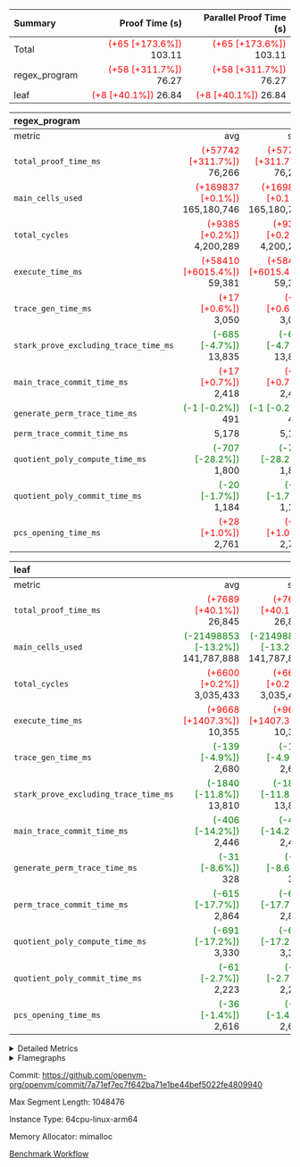 | Summary | Proof Time (s) | Parallel Proof Time (s) |
|:---|---:|---:|
| Total | <span style='color: red'>(+65 [+173.6%])</span> 103.11 | <span style='color: red'>(+65 [+173.6%])</span> 103.11 |
| regex_program | <span style='color: red'>(+58 [+311.7%])</span> 76.27 | <span style='color: red'>(+58 [+311.7%])</span> 76.27 |
| leaf | <span style='color: red'>(+8 [+40.1%])</span> 26.84 | <span style='color: red'>(+8 [+40.1%])</span> 26.84 |


| regex_program |||||
|:---|---:|---:|---:|---:|
|metric|avg|sum|max|min|
| `total_proof_time_ms ` | <span style='color: red'>(+57742 [+311.7%])</span> 76,266 | <span style='color: red'>(+57742 [+311.7%])</span> 76,266 | <span style='color: red'>(+57742 [+311.7%])</span> 76,266 | <span style='color: red'>(+57742 [+311.7%])</span> 76,266 |
| `main_cells_used     ` | <span style='color: red'>(+169837 [+0.1%])</span> 165,180,746 | <span style='color: red'>(+169837 [+0.1%])</span> 165,180,746 | <span style='color: red'>(+169837 [+0.1%])</span> 165,180,746 | <span style='color: red'>(+169837 [+0.1%])</span> 165,180,746 |
| `total_cycles        ` | <span style='color: red'>(+9385 [+0.2%])</span> 4,200,289 | <span style='color: red'>(+9385 [+0.2%])</span> 4,200,289 | <span style='color: red'>(+9385 [+0.2%])</span> 4,200,289 | <span style='color: red'>(+9385 [+0.2%])</span> 4,200,289 |
| `execute_time_ms     ` | <span style='color: red'>(+58410 [+6015.4%])</span> 59,381 | <span style='color: red'>(+58410 [+6015.4%])</span> 59,381 | <span style='color: red'>(+58410 [+6015.4%])</span> 59,381 | <span style='color: red'>(+58410 [+6015.4%])</span> 59,381 |
| `trace_gen_time_ms   ` | <span style='color: red'>(+17 [+0.6%])</span> 3,050 | <span style='color: red'>(+17 [+0.6%])</span> 3,050 | <span style='color: red'>(+17 [+0.6%])</span> 3,050 | <span style='color: red'>(+17 [+0.6%])</span> 3,050 |
| `stark_prove_excluding_trace_time_ms` | <span style='color: green'>(-685 [-4.7%])</span> 13,835 | <span style='color: green'>(-685 [-4.7%])</span> 13,835 | <span style='color: green'>(-685 [-4.7%])</span> 13,835 | <span style='color: green'>(-685 [-4.7%])</span> 13,835 |
| `main_trace_commit_time_ms` | <span style='color: red'>(+17 [+0.7%])</span> 2,418 | <span style='color: red'>(+17 [+0.7%])</span> 2,418 | <span style='color: red'>(+17 [+0.7%])</span> 2,418 | <span style='color: red'>(+17 [+0.7%])</span> 2,418 |
| `generate_perm_trace_time_ms` | <span style='color: green'>(-1 [-0.2%])</span> 491 | <span style='color: green'>(-1 [-0.2%])</span> 491 | <span style='color: green'>(-1 [-0.2%])</span> 491 | <span style='color: green'>(-1 [-0.2%])</span> 491 |
| `perm_trace_commit_time_ms` |  5,178 |  5,178 |  5,178 |  5,178 |
| `quotient_poly_compute_time_ms` | <span style='color: green'>(-707 [-28.2%])</span> 1,800 | <span style='color: green'>(-707 [-28.2%])</span> 1,800 | <span style='color: green'>(-707 [-28.2%])</span> 1,800 | <span style='color: green'>(-707 [-28.2%])</span> 1,800 |
| `quotient_poly_commit_time_ms` | <span style='color: green'>(-20 [-1.7%])</span> 1,184 | <span style='color: green'>(-20 [-1.7%])</span> 1,184 | <span style='color: green'>(-20 [-1.7%])</span> 1,184 | <span style='color: green'>(-20 [-1.7%])</span> 1,184 |
| `pcs_opening_time_ms ` | <span style='color: red'>(+28 [+1.0%])</span> 2,761 | <span style='color: red'>(+28 [+1.0%])</span> 2,761 | <span style='color: red'>(+28 [+1.0%])</span> 2,761 | <span style='color: red'>(+28 [+1.0%])</span> 2,761 |

| leaf |||||
|:---|---:|---:|---:|---:|
|metric|avg|sum|max|min|
| `total_proof_time_ms ` | <span style='color: red'>(+7689 [+40.1%])</span> 26,845 | <span style='color: red'>(+7689 [+40.1%])</span> 26,845 | <span style='color: red'>(+7689 [+40.1%])</span> 26,845 | <span style='color: red'>(+7689 [+40.1%])</span> 26,845 |
| `main_cells_used     ` | <span style='color: green'>(-21498853 [-13.2%])</span> 141,787,888 | <span style='color: green'>(-21498853 [-13.2%])</span> 141,787,888 | <span style='color: green'>(-21498853 [-13.2%])</span> 141,787,888 | <span style='color: green'>(-21498853 [-13.2%])</span> 141,787,888 |
| `total_cycles        ` | <span style='color: red'>(+6600 [+0.2%])</span> 3,035,433 | <span style='color: red'>(+6600 [+0.2%])</span> 3,035,433 | <span style='color: red'>(+6600 [+0.2%])</span> 3,035,433 | <span style='color: red'>(+6600 [+0.2%])</span> 3,035,433 |
| `execute_time_ms     ` | <span style='color: red'>(+9668 [+1407.3%])</span> 10,355 | <span style='color: red'>(+9668 [+1407.3%])</span> 10,355 | <span style='color: red'>(+9668 [+1407.3%])</span> 10,355 | <span style='color: red'>(+9668 [+1407.3%])</span> 10,355 |
| `trace_gen_time_ms   ` | <span style='color: green'>(-139 [-4.9%])</span> 2,680 | <span style='color: green'>(-139 [-4.9%])</span> 2,680 | <span style='color: green'>(-139 [-4.9%])</span> 2,680 | <span style='color: green'>(-139 [-4.9%])</span> 2,680 |
| `stark_prove_excluding_trace_time_ms` | <span style='color: green'>(-1840 [-11.8%])</span> 13,810 | <span style='color: green'>(-1840 [-11.8%])</span> 13,810 | <span style='color: green'>(-1840 [-11.8%])</span> 13,810 | <span style='color: green'>(-1840 [-11.8%])</span> 13,810 |
| `main_trace_commit_time_ms` | <span style='color: green'>(-406 [-14.2%])</span> 2,446 | <span style='color: green'>(-406 [-14.2%])</span> 2,446 | <span style='color: green'>(-406 [-14.2%])</span> 2,446 | <span style='color: green'>(-406 [-14.2%])</span> 2,446 |
| `generate_perm_trace_time_ms` | <span style='color: green'>(-31 [-8.6%])</span> 328 | <span style='color: green'>(-31 [-8.6%])</span> 328 | <span style='color: green'>(-31 [-8.6%])</span> 328 | <span style='color: green'>(-31 [-8.6%])</span> 328 |
| `perm_trace_commit_time_ms` | <span style='color: green'>(-615 [-17.7%])</span> 2,864 | <span style='color: green'>(-615 [-17.7%])</span> 2,864 | <span style='color: green'>(-615 [-17.7%])</span> 2,864 | <span style='color: green'>(-615 [-17.7%])</span> 2,864 |
| `quotient_poly_compute_time_ms` | <span style='color: green'>(-691 [-17.2%])</span> 3,330 | <span style='color: green'>(-691 [-17.2%])</span> 3,330 | <span style='color: green'>(-691 [-17.2%])</span> 3,330 | <span style='color: green'>(-691 [-17.2%])</span> 3,330 |
| `quotient_poly_commit_time_ms` | <span style='color: green'>(-61 [-2.7%])</span> 2,223 | <span style='color: green'>(-61 [-2.7%])</span> 2,223 | <span style='color: green'>(-61 [-2.7%])</span> 2,223 | <span style='color: green'>(-61 [-2.7%])</span> 2,223 |
| `pcs_opening_time_ms ` | <span style='color: green'>(-36 [-1.4%])</span> 2,616 | <span style='color: green'>(-36 [-1.4%])</span> 2,616 | <span style='color: green'>(-36 [-1.4%])</span> 2,616 | <span style='color: green'>(-36 [-1.4%])</span> 2,616 |



<details>
<summary>Detailed Metrics</summary>

| group | num_segments | keygen_time_ms | commit_exe_time_ms |
| --- | --- | --- | --- |
| regex_program | 1 | 633 | 45 | 

| group | air_name | quotient_deg | interactions | constraints |
| --- | --- | --- | --- | --- |
| leaf | AccessAdapterAir<2> | 4 | 5 | 12 | 
| leaf | AccessAdapterAir<4> | 4 | 5 | 12 | 
| leaf | AccessAdapterAir<8> | 4 | 5 | 12 | 
| leaf | FriReducedOpeningAir | 4 | 31 | 53 | 
| leaf | NativePoseidon2Air<BabyBearParameters>, 1> | 4 | 176 | 590 | 
| leaf | PhantomAir | 4 | 3 | 4 | 
| leaf | ProgramAir | 1 | 1 | 4 | 
| leaf | VariableRangeCheckerAir | 1 | 1 | 4 | 
| leaf | VmAirWrapper<BranchNativeAdapterAir, BranchEqualCoreAir<1> | 2 | 11 | 23 | 
| leaf | VmAirWrapper<JalNativeAdapterAir, JalCoreAir> | 4 | 7 | 6 | 
| leaf | VmAirWrapper<NativeAdapterAir<2, 0>, PublicValuesCoreAir> | 4 | 11 | 23 | 
| leaf | VmAirWrapper<NativeAdapterAir<2, 1>, FieldArithmeticCoreAir> | 4 | 15 | 23 | 
| leaf | VmAirWrapper<NativeLoadStoreAdapterAir<1>, NativeLoadStoreCoreAir<1> | 4 | 15 | 20 | 
| leaf | VmAirWrapper<NativeLoadStoreAdapterAir<4>, NativeLoadStoreCoreAir<4> | 4 | 15 | 20 | 
| leaf | VmAirWrapper<NativeVectorizedAdapterAir<4>, FieldExtensionCoreAir> | 4 | 15 | 23 | 
| leaf | VmConnectorAir | 4 | 3 | 8 | 
| leaf | VolatileBoundaryAir | 4 | 4 | 16 | 
| regex_program | AccessAdapterAir<16> | 2 | 5 | 14 | 
| regex_program | AccessAdapterAir<2> | 2 | 5 | 14 | 
| regex_program | AccessAdapterAir<32> | 2 | 5 | 14 | 
| regex_program | AccessAdapterAir<4> | 2 | 5 | 14 | 
| regex_program | AccessAdapterAir<64> | 2 | 5 | 14 | 
| regex_program | AccessAdapterAir<8> | 2 | 5 | 14 | 
| regex_program | BitwiseOperationLookupAir<8> | 2 | 2 | 4 | 
| regex_program | KeccakVmAir | 2 | 321 | 4,571 | 
| regex_program | MemoryMerkleAir<8> | 2 | 4 | 40 | 
| regex_program | PersistentBoundaryAir<8> | 2 | 3 | 6 | 
| regex_program | PhantomAir | 2 | 3 | 5 | 
| regex_program | Poseidon2PeripheryAir<BabyBearParameters>, 1> | 2 | 1 | 286 | 
| regex_program | ProgramAir | 1 | 1 | 4 | 
| regex_program | RangeTupleCheckerAir<2> | 1 | 1 | 4 | 
| regex_program | VariableRangeCheckerAir | 1 | 1 | 4 | 
| regex_program | VmAirWrapper<Rv32BaseAluAdapterAir, BaseAluCoreAir<4, 8> | 2 | 19 | 43 | 
| regex_program | VmAirWrapper<Rv32BaseAluAdapterAir, LessThanCoreAir<4, 8> | 2 | 17 | 39 | 
| regex_program | VmAirWrapper<Rv32BaseAluAdapterAir, ShiftCoreAir<4, 8> | 2 | 23 | 90 | 
| regex_program | VmAirWrapper<Rv32BranchAdapterAir, BranchEqualCoreAir<4> | 2 | 11 | 25 | 
| regex_program | VmAirWrapper<Rv32BranchAdapterAir, BranchLessThanCoreAir<4, 8> | 2 | 13 | 41 | 
| regex_program | VmAirWrapper<Rv32CondRdWriteAdapterAir, Rv32JalLuiCoreAir> | 2 | 10 | 22 | 
| regex_program | VmAirWrapper<Rv32HintStoreAdapterAir, Rv32HintStoreCoreAir> | 2 | 15 | 17 | 
| regex_program | VmAirWrapper<Rv32JalrAdapterAir, Rv32JalrCoreAir> | 2 | 16 | 20 | 
| regex_program | VmAirWrapper<Rv32LoadStoreAdapterAir, LoadSignExtendCoreAir<4, 8> | 2 | 18 | 33 | 
| regex_program | VmAirWrapper<Rv32LoadStoreAdapterAir, LoadStoreCoreAir<4> | 2 | 17 | 38 | 
| regex_program | VmAirWrapper<Rv32MultAdapterAir, DivRemCoreAir<4, 8> | 2 | 25 | 88 | 
| regex_program | VmAirWrapper<Rv32MultAdapterAir, MulHCoreAir<4, 8> | 2 | 24 | 38 | 
| regex_program | VmAirWrapper<Rv32MultAdapterAir, MultiplicationCoreAir<4, 8> | 2 | 19 | 26 | 
| regex_program | VmAirWrapper<Rv32RdWriteAdapterAir, Rv32AuipcCoreAir> | 2 | 11 | 15 | 
| regex_program | VmConnectorAir | 2 | 3 | 9 | 

| group | air_name | dsl_ir | idx | opcode | cells_used |
| --- | --- | --- | --- | --- | --- |
| leaf | <BranchNativeAdapterAir,BranchEqualCoreAir<1>> | AssertEqE | 0 | BNE | 6,348 | 
| leaf | <BranchNativeAdapterAir,BranchEqualCoreAir<1>> | AssertEqEI | 0 | BNE | 92 | 
| leaf | <BranchNativeAdapterAir,BranchEqualCoreAir<1>> | AssertEqF | 0 | BNE | 72,312 | 
| leaf | <BranchNativeAdapterAir,BranchEqualCoreAir<1>> | AssertEqV | 0 | BNE | 36,110 | 
| leaf | <BranchNativeAdapterAir,BranchEqualCoreAir<1>> | AssertEqVI | 0 | BNE | 7,337 | 
| leaf | <BranchNativeAdapterAir,BranchEqualCoreAir<1>> | AssertNonZero | 0 | BEQ | 23 | 
| leaf | <BranchNativeAdapterAir,BranchEqualCoreAir<1>> | IfEq | 0 | BNE | 3,312 | 
| leaf | <BranchNativeAdapterAir,BranchEqualCoreAir<1>> | IfEqI | 0 | BNE | 566,191 | 
| leaf | <BranchNativeAdapterAir,BranchEqualCoreAir<1>> | IfNe | 0 | BEQ | 3,381 | 
| leaf | <BranchNativeAdapterAir,BranchEqualCoreAir<1>> | IfNeI | 0 | BEQ | 3,105 | 
| leaf | <BranchNativeAdapterAir,BranchEqualCoreAir<1>> | ZipFor | 0 | BNE | 13,254,785 | 
| leaf | <JalNativeAdapterAir,JalCoreAir> |  | 0 | JAL | 10 | 
| leaf | <JalNativeAdapterAir,JalCoreAir> | IfEqI | 0 | JAL | 94,300 | 
| leaf | <JalNativeAdapterAir,JalCoreAir> | IfNe | 0 | JAL | 30 | 
| leaf | <JalNativeAdapterAir,JalCoreAir> | ZipFor | 0 | JAL | 348,480 | 
| leaf | <NativeAdapterAir<2, 0>,PublicValuesCoreAir> | Publish | 0 | PUBLISH | 828 | 
| leaf | <NativeAdapterAir<2, 1>,FieldArithmeticCoreAir> |  | 0 | ADD | 30 | 
| leaf | <NativeAdapterAir<2, 1>,FieldArithmeticCoreAir> | AddEFFI | 0 | ADD | 23,280 | 
| leaf | <NativeAdapterAir<2, 1>,FieldArithmeticCoreAir> | AddEFI | 0 | ADD | 25,800 | 
| leaf | <NativeAdapterAir<2, 1>,FieldArithmeticCoreAir> | AddEI | 0 | ADD | 2,780,160 | 
| leaf | <NativeAdapterAir<2, 1>,FieldArithmeticCoreAir> | AddF | 0 | ADD | 94,650 | 
| leaf | <NativeAdapterAir<2, 1>,FieldArithmeticCoreAir> | AddFI | 0 | ADD | 490,860 | 
| leaf | <NativeAdapterAir<2, 1>,FieldArithmeticCoreAir> | AddV | 0 | ADD | 1,379,730 | 
| leaf | <NativeAdapterAir<2, 1>,FieldArithmeticCoreAir> | AddVI | 0 | ADD | 3,119,640 | 
| leaf | <NativeAdapterAir<2, 1>,FieldArithmeticCoreAir> | Alloc | 0 | ADD | 3,443,820 | 
| leaf | <NativeAdapterAir<2, 1>,FieldArithmeticCoreAir> | Alloc | 0 | MUL | 950,910 | 
| leaf | <NativeAdapterAir<2, 1>,FieldArithmeticCoreAir> | CastFV | 0 | ADD | 4,620 | 
| leaf | <NativeAdapterAir<2, 1>,FieldArithmeticCoreAir> | DivEIN | 0 | ADD | 9,000 | 
| leaf | <NativeAdapterAir<2, 1>,FieldArithmeticCoreAir> | DivF | 0 | DIV | 231,840 | 
| leaf | <NativeAdapterAir<2, 1>,FieldArithmeticCoreAir> | DivFIN | 0 | DIV | 5,310 | 
| leaf | <NativeAdapterAir<2, 1>,FieldArithmeticCoreAir> | ImmE | 0 | ADD | 492,360 | 
| leaf | <NativeAdapterAir<2, 1>,FieldArithmeticCoreAir> | ImmF | 0 | ADD | 139,110 | 
| leaf | <NativeAdapterAir<2, 1>,FieldArithmeticCoreAir> | ImmV | 0 | ADD | 171,630 | 
| leaf | <NativeAdapterAir<2, 1>,FieldArithmeticCoreAir> | LoadE | 0 | ADD | 356,580 | 
| leaf | <NativeAdapterAir<2, 1>,FieldArithmeticCoreAir> | LoadE | 0 | MUL | 356,580 | 
| leaf | <NativeAdapterAir<2, 1>,FieldArithmeticCoreAir> | LoadF | 0 | ADD | 464,760 | 
| leaf | <NativeAdapterAir<2, 1>,FieldArithmeticCoreAir> | LoadF | 0 | MUL | 310,410 | 
| leaf | <NativeAdapterAir<2, 1>,FieldArithmeticCoreAir> | LoadHeapPtr | 0 | ADD | 30 | 
| leaf | <NativeAdapterAir<2, 1>,FieldArithmeticCoreAir> | LoadV | 0 | ADD | 1,582,230 | 
| leaf | <NativeAdapterAir<2, 1>,FieldArithmeticCoreAir> | LoadV | 0 | MUL | 1,420,020 | 
| leaf | <NativeAdapterAir<2, 1>,FieldArithmeticCoreAir> | MulEF | 0 | MUL | 123,840 | 
| leaf | <NativeAdapterAir<2, 1>,FieldArithmeticCoreAir> | MulEFI | 0 | MUL | 240,600 | 
| leaf | <NativeAdapterAir<2, 1>,FieldArithmeticCoreAir> | MulEI | 0 | ADD | 599,880 | 
| leaf | <NativeAdapterAir<2, 1>,FieldArithmeticCoreAir> | MulF | 0 | MUL | 1,024,410 | 
| leaf | <NativeAdapterAir<2, 1>,FieldArithmeticCoreAir> | MulFI | 0 | MUL | 90,300 | 
| leaf | <NativeAdapterAir<2, 1>,FieldArithmeticCoreAir> | MulVI | 0 | MUL | 373,320 | 
| leaf | <NativeAdapterAir<2, 1>,FieldArithmeticCoreAir> | NegE | 0 | MUL | 12,840 | 
| leaf | <NativeAdapterAir<2, 1>,FieldArithmeticCoreAir> | StoreE | 0 | ADD | 303,660 | 
| leaf | <NativeAdapterAir<2, 1>,FieldArithmeticCoreAir> | StoreE | 0 | MUL | 303,660 | 
| leaf | <NativeAdapterAir<2, 1>,FieldArithmeticCoreAir> | StoreF | 0 | ADD | 31,680 | 
| leaf | <NativeAdapterAir<2, 1>,FieldArithmeticCoreAir> | StoreF | 0 | MUL | 19,080 | 
| leaf | <NativeAdapterAir<2, 1>,FieldArithmeticCoreAir> | StoreHeapPtr | 0 | ADD | 30 | 
| leaf | <NativeAdapterAir<2, 1>,FieldArithmeticCoreAir> | StoreV | 0 | ADD | 471,570 | 
| leaf | <NativeAdapterAir<2, 1>,FieldArithmeticCoreAir> | StoreV | 0 | MUL | 319,290 | 
| leaf | <NativeAdapterAir<2, 1>,FieldArithmeticCoreAir> | SubEF | 0 | ADD | 645,480 | 
| leaf | <NativeAdapterAir<2, 1>,FieldArithmeticCoreAir> | SubEF | 0 | SUB | 215,160 | 
| leaf | <NativeAdapterAir<2, 1>,FieldArithmeticCoreAir> | SubEFI | 0 | ADD | 286,320 | 
| leaf | <NativeAdapterAir<2, 1>,FieldArithmeticCoreAir> | SubEI | 0 | ADD | 18,000 | 
| leaf | <NativeAdapterAir<2, 1>,FieldArithmeticCoreAir> | SubFI | 0 | SUB | 89,490 | 
| leaf | <NativeAdapterAir<2, 1>,FieldArithmeticCoreAir> | SubV | 0 | SUB | 212,490 | 
| leaf | <NativeAdapterAir<2, 1>,FieldArithmeticCoreAir> | SubVI | 0 | SUB | 31,590 | 
| leaf | <NativeAdapterAir<2, 1>,FieldArithmeticCoreAir> | SubVIN | 0 | SUB | 26,460 | 
| leaf | <NativeAdapterAir<2, 1>,FieldArithmeticCoreAir> | UnsafeCastVF | 0 | ADD | 4,110 | 
| leaf | <NativeAdapterAir<2, 1>,FieldArithmeticCoreAir> | ZipFor | 0 | ADD | 18,206,820 | 
| leaf | <NativeLoadStoreAdapterAir<1>,NativeLoadStoreCoreAir<1>> | LoadF | 0 | LOADW | 755,850 | 
| leaf | <NativeLoadStoreAdapterAir<1>,NativeLoadStoreCoreAir<1>> | LoadV | 0 | LOADW | 3,918,575 | 
| leaf | <NativeLoadStoreAdapterAir<1>,NativeLoadStoreCoreAir<1>> | StoreF | 0 | STOREW | 233,575 | 
| leaf | <NativeLoadStoreAdapterAir<1>,NativeLoadStoreCoreAir<1>> | StoreHintWord | 0 | HINT_STOREW | 12,472,550 | 
| leaf | <NativeLoadStoreAdapterAir<1>,NativeLoadStoreCoreAir<1>> | StoreV | 0 | STOREW | 1,646,750 | 
| leaf | <NativeLoadStoreAdapterAir<4>,NativeLoadStoreCoreAir<4>> | LoadE | 0 | LOADW | 1,343,680 | 
| leaf | <NativeLoadStoreAdapterAir<4>,NativeLoadStoreCoreAir<4>> | StoreE | 0 | STOREW | 533,460 | 
| leaf | <NativeVectorizedAdapterAir<4>,FieldExtensionCoreAir> | AddE | 0 | FE4ADD | 1,902,280 | 
| leaf | <NativeVectorizedAdapterAir<4>,FieldExtensionCoreAir> | DivE | 0 | BBE4DIV | 321,360 | 
| leaf | <NativeVectorizedAdapterAir<4>,FieldExtensionCoreAir> | DivEIN | 0 | BBE4DIV | 3,000 | 
| leaf | <NativeVectorizedAdapterAir<4>,FieldExtensionCoreAir> | MulE | 0 | BBE4MUL | 1,830,200 | 
| leaf | <NativeVectorizedAdapterAir<4>,FieldExtensionCoreAir> | MulEI | 0 | BBE4MUL | 199,960 | 
| leaf | <NativeVectorizedAdapterAir<4>,FieldExtensionCoreAir> | SubE | 0 | FE4SUB | 668,920 | 
| leaf | FriReducedOpeningAir | FriReducedOpening | 0 | FRI_REDUCED_OPENING | 14,517,048 | 
| leaf | PhantomAir | CT-ExtractPublicValuesCommit | 0 | PHANTOM | 12 | 
| leaf | PhantomAir | CT-InitializePcsConst | 0 | PHANTOM | 12 | 
| leaf | PhantomAir | CT-ReadProofsFromInput | 0 | PHANTOM | 12 | 
| leaf | PhantomAir | CT-VerifyProofs | 0 | PHANTOM | 12 | 
| leaf | PhantomAir | CT-cache-generator-powers | 0 | PHANTOM | 4,032 | 
| leaf | PhantomAir | CT-compute-reduced-opening | 0 | PHANTOM | 4,032 | 
| leaf | PhantomAir | CT-exp-reverse-bits-len | 0 | PHANTOM | 55,440 | 
| leaf | PhantomAir | CT-single-reduced-opening-eval | 0 | PHANTOM | 85,176 | 
| leaf | PhantomAir | CT-stage-c-build-rounds | 0 | PHANTOM | 12 | 
| leaf | PhantomAir | CT-stage-d-verifier-verify | 0 | PHANTOM | 12 | 
| leaf | PhantomAir | CT-stage-d-verify-pcs | 0 | PHANTOM | 12 | 
| leaf | PhantomAir | CT-stage-e-verify-constraints | 0 | PHANTOM | 12 | 
| leaf | PhantomAir | CT-verify-batch | 0 | PHANTOM | 4,032 | 
| leaf | PhantomAir | CT-verify-batch-ext | 0 | PHANTOM | 10,584 | 
| leaf | PhantomAir | CT-verify-query | 0 | PHANTOM | 504 | 
| leaf | PhantomAir | HintBitsF | 0 | PHANTOM | 918 | 
| leaf | PhantomAir | HintInputVec | 0 | PHANTOM | 154,200 | 
| leaf | VerifyBatchAir | Poseidon2CompressBabyBear | 0 | COMP_POS2 | 10,773 | 
| leaf | VerifyBatchAir | Poseidon2PermuteBabyBear | 0 | PERM_POS2 | 22,743 | 
| leaf | VerifyBatchAir | VerifyBatchExt | 0 | VERIFY_BATCH | 4,926,852 | 
| leaf | VerifyBatchAir | VerifyBatchFelt | 0 | VERIFY_BATCH | 17,294,256 | 

| group | air_name | dsl_ir | opcode | segment | cells_used |
| --- | --- | --- | --- | --- | --- |
| regex_program | <Rv32BaseAluAdapterAir,BaseAluCoreAir<4, 8>> |  | ADD | 0 | 36,618,768 | 
| regex_program | <Rv32BaseAluAdapterAir,BaseAluCoreAir<4, 8>> |  | AND | 0 | 1,912,104 | 
| regex_program | <Rv32BaseAluAdapterAir,BaseAluCoreAir<4, 8>> |  | OR | 0 | 847,584 | 
| regex_program | <Rv32BaseAluAdapterAir,BaseAluCoreAir<4, 8>> |  | SUB | 0 | 1,532,952 | 
| regex_program | <Rv32BaseAluAdapterAir,BaseAluCoreAir<4, 8>> |  | XOR | 0 | 344,232 | 
| regex_program | <Rv32BaseAluAdapterAir,LessThanCoreAir<4, 8>> |  | SLT | 0 | 185 | 
| regex_program | <Rv32BaseAluAdapterAir,LessThanCoreAir<4, 8>> |  | SLTU | 0 | 1,237,798 | 
| regex_program | <Rv32BaseAluAdapterAir,ShiftCoreAir<4, 8>> |  | SLL | 0 | 11,318,044 | 
| regex_program | <Rv32BaseAluAdapterAir,ShiftCoreAir<4, 8>> |  | SRA | 0 | 53 | 
| regex_program | <Rv32BaseAluAdapterAir,ShiftCoreAir<4, 8>> |  | SRL | 0 | 269,770 | 
| regex_program | <Rv32BranchAdapterAir,BranchEqualCoreAir<4>> |  | BEQ | 0 | 4,880,538 | 
| regex_program | <Rv32BranchAdapterAir,BranchEqualCoreAir<4>> |  | BNE | 0 | 2,691,832 | 
| regex_program | <Rv32BranchAdapterAir,BranchLessThanCoreAir<4, 8>> |  | BGE | 0 | 9,408 | 
| regex_program | <Rv32BranchAdapterAir,BranchLessThanCoreAir<4, 8>> |  | BGEU | 0 | 3,890,944 | 
| regex_program | <Rv32BranchAdapterAir,BranchLessThanCoreAir<4, 8>> |  | BLT | 0 | 164,512 | 
| regex_program | <Rv32BranchAdapterAir,BranchLessThanCoreAir<4, 8>> |  | BLTU | 0 | 2,273,600 | 
| regex_program | <Rv32CondRdWriteAdapterAir,Rv32JalLuiCoreAir> |  | JAL | 0 | 1,190,322 | 
| regex_program | <Rv32CondRdWriteAdapterAir,Rv32JalLuiCoreAir> |  | LUI | 0 | 800,964 | 
| regex_program | <Rv32HintStoreAdapterAir,Rv32HintStoreCoreAir> |  | HINT_STOREW | 0 | 331,942 | 
| regex_program | <Rv32JalrAdapterAir,Rv32JalrCoreAir> |  | JALR | 0 | 3,652,404 | 
| regex_program | <Rv32LoadStoreAdapterAir,LoadSignExtendCoreAir<4, 8>> |  | LOADB | 0 | 24,255 | 
| regex_program | <Rv32LoadStoreAdapterAir,LoadSignExtendCoreAir<4, 8>> |  | LOADH | 0 | 280 | 
| regex_program | <Rv32LoadStoreAdapterAir,LoadStoreCoreAir<4>> |  | LOADBU | 0 | 1,093,200 | 
| regex_program | <Rv32LoadStoreAdapterAir,LoadStoreCoreAir<4>> |  | LOADHU | 0 | 3,800 | 
| regex_program | <Rv32LoadStoreAdapterAir,LoadStoreCoreAir<4>> |  | LOADW | 0 | 45,715,640 | 
| regex_program | <Rv32LoadStoreAdapterAir,LoadStoreCoreAir<4>> |  | STOREB | 0 | 509,480 | 
| regex_program | <Rv32LoadStoreAdapterAir,LoadStoreCoreAir<4>> |  | STOREH | 0 | 402,960 | 
| regex_program | <Rv32LoadStoreAdapterAir,LoadStoreCoreAir<4>> |  | STOREW | 0 | 30,916,880 | 
| regex_program | <Rv32MultAdapterAir,DivRemCoreAir<4, 8>> |  | DIVU | 0 | 6,498 | 
| regex_program | <Rv32MultAdapterAir,MulHCoreAir<4, 8>> |  | MULHU | 0 | 9,516 | 
| regex_program | <Rv32MultAdapterAir,MultiplicationCoreAir<4, 8>> |  | MUL | 0 | 1,614,697 | 
| regex_program | <Rv32RdWriteAdapterAir,Rv32AuipcCoreAir> |  | AUIPC | 0 | 830,676 | 
| regex_program | KeccakVmAir |  | KECCAK256 | 0 | 75,936 | 
| regex_program | PhantomAir |  | PHANTOM | 0 | 1,734 | 

| group | air_name | idx | rows | prep_cols | perm_cols | main_cols | cells |
| --- | --- | --- | --- | --- | --- | --- | --- |
| leaf | AccessAdapterAir<2> | 0 | 1,048,576 |  | 16 | 11 | 28,311,552 | 
| leaf | AccessAdapterAir<4> | 0 | 524,288 |  | 16 | 13 | 15,204,352 | 
| leaf | AccessAdapterAir<8> | 0 | 512 |  | 16 | 17 | 16,896 | 
| leaf | FriReducedOpeningAir | 0 | 1,048,576 |  | 36 | 26 | 65,011,712 | 
| leaf | NativePoseidon2Air<BabyBearParameters>, 1> | 0 | 65,536 |  | 356 | 399 | 49,479,680 | 
| leaf | PhantomAir | 0 | 65,536 |  | 8 | 6 | 917,504 | 
| leaf | ProgramAir | 0 | 262,144 |  | 8 | 10 | 4,718,592 | 
| leaf | VariableRangeCheckerAir | 0 | 262,144 | 2 | 8 | 1 | 2,359,296 | 
| leaf | VmAirWrapper<BranchNativeAdapterAir, BranchEqualCoreAir<1> | 0 | 1,048,576 |  | 28 | 23 | 53,477,376 | 
| leaf | VmAirWrapper<JalNativeAdapterAir, JalCoreAir> | 0 | 65,536 |  | 12 | 10 | 1,441,792 | 
| leaf | VmAirWrapper<NativeAdapterAir<2, 0>, PublicValuesCoreAir> | 0 | 64 |  | 16 | 23 | 2,496 | 
| leaf | VmAirWrapper<NativeAdapterAir<2, 1>, FieldArithmeticCoreAir> | 0 | 2,097,152 |  | 20 | 30 | 104,857,600 | 
| leaf | VmAirWrapper<NativeLoadStoreAdapterAir<1>, NativeLoadStoreCoreAir<1> | 0 | 1,048,576 |  | 36 | 25 | 63,963,136 | 
| leaf | VmAirWrapper<NativeLoadStoreAdapterAir<4>, NativeLoadStoreCoreAir<4> | 0 | 65,536 |  | 36 | 34 | 4,587,520 | 
| leaf | VmAirWrapper<NativeVectorizedAdapterAir<4>, FieldExtensionCoreAir> | 0 | 131,072 |  | 20 | 40 | 7,864,320 | 
| leaf | VmConnectorAir | 0 | 2 | 1 | 8 | 4 | 24 | 
| leaf | VolatileBoundaryAir | 0 | 1,048,576 |  | 8 | 11 | 19,922,944 | 

| group | air_name | segment | rows | prep_cols | perm_cols | main_cols | cells |
| --- | --- | --- | --- | --- | --- | --- | --- |
| regex_program | AccessAdapterAir<2> | 0 | 64 |  | 24 | 11 | 2,240 | 
| regex_program | AccessAdapterAir<4> | 0 | 32 |  | 24 | 13 | 1,184 | 
| regex_program | AccessAdapterAir<8> | 0 | 131,072 |  | 24 | 17 | 5,373,952 | 
| regex_program | BitwiseOperationLookupAir<8> | 0 | 65,536 | 3 | 8 | 2 | 655,360 | 
| regex_program | KeccakVmAir | 0 | 32 |  | 1,288 | 3,164 | 142,464 | 
| regex_program | MemoryMerkleAir<8> | 0 | 131,072 |  | 20 | 32 | 6,815,744 | 
| regex_program | PersistentBoundaryAir<8> | 0 | 131,072 |  | 12 | 20 | 4,194,304 | 
| regex_program | PhantomAir | 0 | 512 |  | 12 | 6 | 9,216 | 
| regex_program | Poseidon2PeripheryAir<BabyBearParameters>, 1> | 0 | 16,384 |  | 8 | 300 | 5,046,272 | 
| regex_program | ProgramAir | 0 | 131,072 |  | 8 | 10 | 2,359,296 | 
| regex_program | RangeTupleCheckerAir<2> | 0 | 524,288 | 2 | 8 | 1 | 4,718,592 | 
| regex_program | VariableRangeCheckerAir | 0 | 262,144 | 2 | 8 | 1 | 2,359,296 | 
| regex_program | VmAirWrapper<Rv32BaseAluAdapterAir, BaseAluCoreAir<4, 8> | 0 | 2,097,152 |  | 80 | 36 | 243,269,632 | 
| regex_program | VmAirWrapper<Rv32BaseAluAdapterAir, LessThanCoreAir<4, 8> | 0 | 65,536 |  | 40 | 37 | 5,046,272 | 
| regex_program | VmAirWrapper<Rv32BaseAluAdapterAir, ShiftCoreAir<4, 8> | 0 | 262,144 |  | 52 | 53 | 27,525,120 | 
| regex_program | VmAirWrapper<Rv32BranchAdapterAir, BranchEqualCoreAir<4> | 0 | 524,288 |  | 48 | 26 | 38,797,312 | 
| regex_program | VmAirWrapper<Rv32BranchAdapterAir, BranchLessThanCoreAir<4, 8> | 0 | 262,144 |  | 56 | 32 | 23,068,672 | 
| regex_program | VmAirWrapper<Rv32CondRdWriteAdapterAir, Rv32JalLuiCoreAir> | 0 | 131,072 |  | 44 | 18 | 8,126,464 | 
| regex_program | VmAirWrapper<Rv32HintStoreAdapterAir, Rv32HintStoreCoreAir> | 0 | 16,384 |  | 36 | 26 | 1,015,808 | 
| regex_program | VmAirWrapper<Rv32JalrAdapterAir, Rv32JalrCoreAir> | 0 | 131,072 |  | 36 | 28 | 8,388,608 | 
| regex_program | VmAirWrapper<Rv32LoadStoreAdapterAir, LoadSignExtendCoreAir<4, 8> | 0 | 1,024 |  | 76 | 35 | 113,664 | 
| regex_program | VmAirWrapper<Rv32LoadStoreAdapterAir, LoadStoreCoreAir<4> | 0 | 2,097,152 |  | 72 | 40 | 234,881,024 | 
| regex_program | VmAirWrapper<Rv32MultAdapterAir, DivRemCoreAir<4, 8> | 0 | 128 |  | 104 | 57 | 20,608 | 
| regex_program | VmAirWrapper<Rv32MultAdapterAir, MulHCoreAir<4, 8> | 0 | 256 |  | 100 | 39 | 35,584 | 
| regex_program | VmAirWrapper<Rv32MultAdapterAir, MultiplicationCoreAir<4, 8> | 0 | 65,536 |  | 80 | 31 | 7,274,496 | 
| regex_program | VmAirWrapper<Rv32RdWriteAdapterAir, Rv32AuipcCoreAir> | 0 | 65,536 |  | 28 | 21 | 3,211,264 | 
| regex_program | VmConnectorAir | 0 | 2 | 1 | 12 | 4 | 32 | 

| group | chip_name | idx | rows_used |
| --- | --- | --- | --- |
| leaf | <BranchNativeAdapterAir,BranchEqualCoreAir<1>> | 0 | 606,652 | 
| leaf | <JalNativeAdapterAir,JalCoreAir> | 0 | 44,282 | 
| leaf | <NativeAdapterAir<2, 0>,PublicValuesCoreAir> | 0 | 36 | 
| leaf | <NativeAdapterAir<2, 1>,FieldArithmeticCoreAir> | 0 | 1,383,449 | 
| leaf | <NativeLoadStoreAdapterAir<1>,NativeLoadStoreCoreAir<1>> | 0 | 761,092 | 
| leaf | <NativeLoadStoreAdapterAir<4>,NativeLoadStoreCoreAir<4>> | 0 | 55,210 | 
| leaf | <NativeVectorizedAdapterAir<4>,FieldExtensionCoreAir> | 0 | 123,143 | 
| leaf | AccessAdapter<2> | 0 | 664,254 | 
| leaf | AccessAdapter<4> | 0 | 326,626 | 
| leaf | AccessAdapter<8> | 0 | 336 | 
| leaf | Boundary | 0 | 990,486 | 
| leaf | FriReducedOpeningAir | 0 | 558,348 | 
| leaf | PhantomAir | 0 | 53,169 | 
| leaf | ProgramChip | 0 | 250,786 | 
| leaf | VariableRangeCheckerAir | 0 | 262,144 | 
| leaf | VerifyBatchAir | 0 | 55,776 | 
| leaf | VmConnectorAir | 0 | 2 | 

| group | chip_name | segment | rows_used |
| --- | --- | --- | --- |
| regex_program | <Rv32BaseAluAdapterAir,BaseAluCoreAir<4, 8>> | 0 | 1,145,990 | 
| regex_program | <Rv32BaseAluAdapterAir,LessThanCoreAir<4, 8>> | 0 | 33,459 | 
| regex_program | <Rv32BaseAluAdapterAir,ShiftCoreAir<4, 8>> | 0 | 218,639 | 
| regex_program | <Rv32BranchAdapterAir,BranchEqualCoreAir<4>> | 0 | 291,245 | 
| regex_program | <Rv32BranchAdapterAir,BranchLessThanCoreAir<4, 8>> | 0 | 198,077 | 
| regex_program | <Rv32CondRdWriteAdapterAir,Rv32JalLuiCoreAir> | 0 | 110,627 | 
| regex_program | <Rv32HintStoreAdapterAir,Rv32HintStoreCoreAir> | 0 | 12,767 | 
| regex_program | <Rv32JalrAdapterAir,Rv32JalrCoreAir> | 0 | 130,443 | 
| regex_program | <Rv32LoadStoreAdapterAir,LoadSignExtendCoreAir<4, 8>> | 0 | 701 | 
| regex_program | <Rv32LoadStoreAdapterAir,LoadStoreCoreAir<4>> | 0 | 1,966,049 | 
| regex_program | <Rv32MultAdapterAir,DivRemCoreAir<4, 8>> | 0 | 114 | 
| regex_program | <Rv32MultAdapterAir,MulHCoreAir<4, 8>> | 0 | 244 | 
| regex_program | <Rv32MultAdapterAir,MultiplicationCoreAir<4, 8>> | 0 | 52,087 | 
| regex_program | <Rv32RdWriteAdapterAir,Rv32AuipcCoreAir> | 0 | 39,557 | 
| regex_program | AccessAdapter<2> | 0 | 42 | 
| regex_program | AccessAdapter<4> | 0 | 22 | 
| regex_program | AccessAdapter<8> | 0 | 69,206 | 
| regex_program | Arc<BabyBearParameters>, 1> | 0 | 13,953 | 
| regex_program | BitwiseOperationLookupAir<8> | 0 | 65,536 | 
| regex_program | Boundary | 0 | 69,206 | 
| regex_program | KeccakVmAir | 0 | 24 | 
| regex_program | Merkle | 0 | 70,392 | 
| regex_program | PhantomAir | 0 | 289 | 
| regex_program | ProgramChip | 0 | 89,891 | 
| regex_program | RangeTupleCheckerAir<2> | 0 | 524,288 | 
| regex_program | VariableRangeCheckerAir | 0 | 262,144 | 
| regex_program | VmConnectorAir | 0 | 2 | 

| group | dsl_ir | idx | opcode | frequency |
| --- | --- | --- | --- | --- |
| leaf |  | 0 | ADD | 2 | 
| leaf |  | 0 | JAL | 1 | 
| leaf | AddE | 0 | FE4ADD | 47,557 | 
| leaf | AddEFFI | 0 | ADD | 776 | 
| leaf | AddEFI | 0 | ADD | 860 | 
| leaf | AddEI | 0 | ADD | 92,672 | 
| leaf | AddF | 0 | ADD | 3,155 | 
| leaf | AddFI | 0 | ADD | 16,362 | 
| leaf | AddV | 0 | ADD | 45,991 | 
| leaf | AddVI | 0 | ADD | 103,988 | 
| leaf | Alloc | 0 | ADD | 114,794 | 
| leaf | Alloc | 0 | MUL | 31,697 | 
| leaf | AssertEqE | 0 | BNE | 276 | 
| leaf | AssertEqEI | 0 | BNE | 4 | 
| leaf | AssertEqF | 0 | BNE | 3,144 | 
| leaf | AssertEqV | 0 | BNE | 1,570 | 
| leaf | AssertEqVI | 0 | BNE | 319 | 
| leaf | AssertNonZero | 0 | BEQ | 1 | 
| leaf | CT-ExtractPublicValuesCommit | 0 | PHANTOM | 2 | 
| leaf | CT-InitializePcsConst | 0 | PHANTOM | 2 | 
| leaf | CT-ReadProofsFromInput | 0 | PHANTOM | 2 | 
| leaf | CT-VerifyProofs | 0 | PHANTOM | 2 | 
| leaf | CT-cache-generator-powers | 0 | PHANTOM | 672 | 
| leaf | CT-compute-reduced-opening | 0 | PHANTOM | 672 | 
| leaf | CT-exp-reverse-bits-len | 0 | PHANTOM | 9,240 | 
| leaf | CT-single-reduced-opening-eval | 0 | PHANTOM | 14,196 | 
| leaf | CT-stage-c-build-rounds | 0 | PHANTOM | 2 | 
| leaf | CT-stage-d-verifier-verify | 0 | PHANTOM | 2 | 
| leaf | CT-stage-d-verify-pcs | 0 | PHANTOM | 2 | 
| leaf | CT-stage-e-verify-constraints | 0 | PHANTOM | 2 | 
| leaf | CT-verify-batch | 0 | PHANTOM | 672 | 
| leaf | CT-verify-batch-ext | 0 | PHANTOM | 1,764 | 
| leaf | CT-verify-query | 0 | PHANTOM | 84 | 
| leaf | CastFV | 0 | ADD | 154 | 
| leaf | DivE | 0 | BBE4DIV | 8,034 | 
| leaf | DivEIN | 0 | ADD | 300 | 
| leaf | DivEIN | 0 | BBE4DIV | 75 | 
| leaf | DivF | 0 | DIV | 7,728 | 
| leaf | DivFIN | 0 | DIV | 177 | 
| leaf | FriReducedOpening | 0 | FRI_REDUCED_OPENING | 7,098 | 
| leaf | HintBitsF | 0 | PHANTOM | 153 | 
| leaf | HintInputVec | 0 | PHANTOM | 25,700 | 
| leaf | IfEq | 0 | BNE | 144 | 
| leaf | IfEqI | 0 | BNE | 24,617 | 
| leaf | IfEqI | 0 | JAL | 9,430 | 
| leaf | IfNe | 0 | BEQ | 147 | 
| leaf | IfNe | 0 | JAL | 3 | 
| leaf | IfNeI | 0 | BEQ | 135 | 
| leaf | ImmE | 0 | ADD | 16,412 | 
| leaf | ImmF | 0 | ADD | 4,637 | 
| leaf | ImmV | 0 | ADD | 5,721 | 
| leaf | LoadE | 0 | ADD | 11,886 | 
| leaf | LoadE | 0 | LOADW | 39,520 | 
| leaf | LoadE | 0 | MUL | 11,886 | 
| leaf | LoadF | 0 | ADD | 15,492 | 
| leaf | LoadF | 0 | LOADW | 30,234 | 
| leaf | LoadF | 0 | MUL | 10,347 | 
| leaf | LoadHeapPtr | 0 | ADD | 1 | 
| leaf | LoadV | 0 | ADD | 52,741 | 
| leaf | LoadV | 0 | LOADW | 156,743 | 
| leaf | LoadV | 0 | MUL | 47,334 | 
| leaf | MulE | 0 | BBE4MUL | 45,755 | 
| leaf | MulEF | 0 | MUL | 4,128 | 
| leaf | MulEFI | 0 | MUL | 8,020 | 
| leaf | MulEI | 0 | ADD | 19,996 | 
| leaf | MulEI | 0 | BBE4MUL | 4,999 | 
| leaf | MulF | 0 | MUL | 34,147 | 
| leaf | MulFI | 0 | MUL | 3,010 | 
| leaf | MulVI | 0 | MUL | 12,444 | 
| leaf | NegE | 0 | MUL | 428 | 
| leaf | Poseidon2CompressBabyBear | 0 | COMP_POS2 | 27 | 
| leaf | Poseidon2PermuteBabyBear | 0 | PERM_POS2 | 57 | 
| leaf | Publish | 0 | PUBLISH | 36 | 
| leaf | StoreE | 0 | ADD | 10,122 | 
| leaf | StoreE | 0 | MUL | 10,122 | 
| leaf | StoreE | 0 | STOREW | 15,690 | 
| leaf | StoreF | 0 | ADD | 1,056 | 
| leaf | StoreF | 0 | MUL | 636 | 
| leaf | StoreF | 0 | STOREW | 9,343 | 
| leaf | StoreHeapPtr | 0 | ADD | 1 | 
| leaf | StoreHintWord | 0 | HINT_STOREW | 498,902 | 
| leaf | StoreV | 0 | ADD | 15,719 | 
| leaf | StoreV | 0 | MUL | 10,643 | 
| leaf | StoreV | 0 | STOREW | 65,870 | 
| leaf | SubE | 0 | FE4SUB | 16,723 | 
| leaf | SubEF | 0 | ADD | 21,516 | 
| leaf | SubEF | 0 | SUB | 7,172 | 
| leaf | SubEFI | 0 | ADD | 9,544 | 
| leaf | SubEI | 0 | ADD | 600 | 
| leaf | SubFI | 0 | SUB | 2,983 | 
| leaf | SubV | 0 | SUB | 7,083 | 
| leaf | SubVI | 0 | SUB | 1,053 | 
| leaf | SubVIN | 0 | SUB | 882 | 
| leaf | UnsafeCastVF | 0 | ADD | 137 | 
| leaf | VerifyBatchExt | 0 | VERIFY_BATCH | 882 | 
| leaf | VerifyBatchFelt | 0 | VERIFY_BATCH | 336 | 
| leaf | ZipFor | 0 | ADD | 606,894 | 
| leaf | ZipFor | 0 | BNE | 576,295 | 
| leaf | ZipFor | 0 | JAL | 34,848 | 

| group | dsl_ir | opcode | segment | frequency |
| --- | --- | --- | --- | --- |
| regex_program |  | ADD | 0 | 1,017,188 | 
| regex_program |  | AND | 0 | 53,114 | 
| regex_program |  | AUIPC | 0 | 39,557 | 
| regex_program |  | BEQ | 0 | 187,713 | 
| regex_program |  | BGE | 0 | 294 | 
| regex_program |  | BGEU | 0 | 121,592 | 
| regex_program |  | BLT | 0 | 5,141 | 
| regex_program |  | BLTU | 0 | 71,050 | 
| regex_program |  | BNE | 0 | 103,532 | 
| regex_program |  | DIVU | 0 | 114 | 
| regex_program |  | HINT_STOREW | 0 | 12,767 | 
| regex_program |  | JAL | 0 | 66,129 | 
| regex_program |  | JALR | 0 | 130,443 | 
| regex_program |  | KECCAK256 | 0 | 1 | 
| regex_program |  | LOADB | 0 | 693 | 
| regex_program |  | LOADBU | 0 | 27,330 | 
| regex_program |  | LOADH | 0 | 8 | 
| regex_program |  | LOADHU | 0 | 95 | 
| regex_program |  | LOADW | 0 | 1,142,891 | 
| regex_program |  | LUI | 0 | 44,498 | 
| regex_program |  | MUL | 0 | 52,087 | 
| regex_program |  | MULHU | 0 | 244 | 
| regex_program |  | OR | 0 | 23,544 | 
| regex_program |  | PHANTOM | 0 | 289 | 
| regex_program |  | SLL | 0 | 213,548 | 
| regex_program |  | SLT | 0 | 5 | 
| regex_program |  | SLTU | 0 | 33,454 | 
| regex_program |  | SRA | 0 | 1 | 
| regex_program |  | SRL | 0 | 5,090 | 
| regex_program |  | STOREB | 0 | 12,737 | 
| regex_program |  | STOREH | 0 | 10,074 | 
| regex_program |  | STOREW | 0 | 772,922 | 
| regex_program |  | SUB | 0 | 42,582 | 
| regex_program |  | XOR | 0 | 9,562 | 

| group | idx | trace_gen_time_ms | total_proof_time_ms | total_cycles | total_cells | stark_prove_excluding_trace_time_ms | quotient_poly_compute_time_ms | quotient_poly_commit_time_ms | perm_trace_commit_time_ms | pcs_opening_time_ms | main_trace_commit_time_ms | main_cells_used | generate_perm_trace_time_ms | execute_time_ms |
| --- | --- | --- | --- | --- | --- | --- | --- | --- | --- | --- | --- | --- | --- | --- |
| leaf | 0 | 2,680 | 26,845 | 3,035,433 | 422,136,792 | 13,810 | 3,330 | 2,223 | 2,864 | 2,616 | 2,446 | 141,787,888 | 328 | 10,355 | 

| group | segment | trace_gen_time_ms | total_proof_time_ms | total_cycles | total_cells | stark_prove_excluding_trace_time_ms | quotient_poly_compute_time_ms | quotient_poly_commit_time_ms | perm_trace_commit_time_ms | pcs_opening_time_ms | main_trace_commit_time_ms | main_cells_used | generate_perm_trace_time_ms | execute_time_ms |
| --- | --- | --- | --- | --- | --- | --- | --- | --- | --- | --- | --- | --- | --- | --- |
| regex_program | 0 | 3,050 | 76,266 | 4,200,289 | 632,452,480 | 13,835 | 1,800 | 1,184 | 5,178 | 2,761 | 2,418 | 165,180,746 | 491 | 59,381 | 

</details>


<details>
<summary>Flamegraphs</summary>

[![](https://openvm-public-data-sandbox-us-east-1.s3.us-east-1.amazonaws.com/benchmark/github/flamegraphs/7a71ef7ec7f642ba71e1be44bef5022fe4809940/regex-7a71ef7ec7f642ba71e1be44bef5022fe4809940-leaf.dsl_ir.opcode.air_name.cells_used.reverse.svg)](https://openvm-public-data-sandbox-us-east-1.s3.us-east-1.amazonaws.com/benchmark/github/flamegraphs/7a71ef7ec7f642ba71e1be44bef5022fe4809940/regex-7a71ef7ec7f642ba71e1be44bef5022fe4809940-leaf.dsl_ir.opcode.air_name.cells_used.reverse.svg)
[![](https://openvm-public-data-sandbox-us-east-1.s3.us-east-1.amazonaws.com/benchmark/github/flamegraphs/7a71ef7ec7f642ba71e1be44bef5022fe4809940/regex-7a71ef7ec7f642ba71e1be44bef5022fe4809940-leaf.dsl_ir.opcode.air_name.cells_used.svg)](https://openvm-public-data-sandbox-us-east-1.s3.us-east-1.amazonaws.com/benchmark/github/flamegraphs/7a71ef7ec7f642ba71e1be44bef5022fe4809940/regex-7a71ef7ec7f642ba71e1be44bef5022fe4809940-leaf.dsl_ir.opcode.air_name.cells_used.svg)
[![](https://openvm-public-data-sandbox-us-east-1.s3.us-east-1.amazonaws.com/benchmark/github/flamegraphs/7a71ef7ec7f642ba71e1be44bef5022fe4809940/regex-7a71ef7ec7f642ba71e1be44bef5022fe4809940-leaf.dsl_ir.opcode.frequency.reverse.svg)](https://openvm-public-data-sandbox-us-east-1.s3.us-east-1.amazonaws.com/benchmark/github/flamegraphs/7a71ef7ec7f642ba71e1be44bef5022fe4809940/regex-7a71ef7ec7f642ba71e1be44bef5022fe4809940-leaf.dsl_ir.opcode.frequency.reverse.svg)
[![](https://openvm-public-data-sandbox-us-east-1.s3.us-east-1.amazonaws.com/benchmark/github/flamegraphs/7a71ef7ec7f642ba71e1be44bef5022fe4809940/regex-7a71ef7ec7f642ba71e1be44bef5022fe4809940-leaf.dsl_ir.opcode.frequency.svg)](https://openvm-public-data-sandbox-us-east-1.s3.us-east-1.amazonaws.com/benchmark/github/flamegraphs/7a71ef7ec7f642ba71e1be44bef5022fe4809940/regex-7a71ef7ec7f642ba71e1be44bef5022fe4809940-leaf.dsl_ir.opcode.frequency.svg)
[![](https://openvm-public-data-sandbox-us-east-1.s3.us-east-1.amazonaws.com/benchmark/github/flamegraphs/7a71ef7ec7f642ba71e1be44bef5022fe4809940/regex-7a71ef7ec7f642ba71e1be44bef5022fe4809940-regex_program.dsl_ir.opcode.air_name.cells_used.reverse.svg)](https://openvm-public-data-sandbox-us-east-1.s3.us-east-1.amazonaws.com/benchmark/github/flamegraphs/7a71ef7ec7f642ba71e1be44bef5022fe4809940/regex-7a71ef7ec7f642ba71e1be44bef5022fe4809940-regex_program.dsl_ir.opcode.air_name.cells_used.reverse.svg)
[![](https://openvm-public-data-sandbox-us-east-1.s3.us-east-1.amazonaws.com/benchmark/github/flamegraphs/7a71ef7ec7f642ba71e1be44bef5022fe4809940/regex-7a71ef7ec7f642ba71e1be44bef5022fe4809940-regex_program.dsl_ir.opcode.air_name.cells_used.svg)](https://openvm-public-data-sandbox-us-east-1.s3.us-east-1.amazonaws.com/benchmark/github/flamegraphs/7a71ef7ec7f642ba71e1be44bef5022fe4809940/regex-7a71ef7ec7f642ba71e1be44bef5022fe4809940-regex_program.dsl_ir.opcode.air_name.cells_used.svg)
[![](https://openvm-public-data-sandbox-us-east-1.s3.us-east-1.amazonaws.com/benchmark/github/flamegraphs/7a71ef7ec7f642ba71e1be44bef5022fe4809940/regex-7a71ef7ec7f642ba71e1be44bef5022fe4809940-regex_program.dsl_ir.opcode.frequency.reverse.svg)](https://openvm-public-data-sandbox-us-east-1.s3.us-east-1.amazonaws.com/benchmark/github/flamegraphs/7a71ef7ec7f642ba71e1be44bef5022fe4809940/regex-7a71ef7ec7f642ba71e1be44bef5022fe4809940-regex_program.dsl_ir.opcode.frequency.reverse.svg)
[![](https://openvm-public-data-sandbox-us-east-1.s3.us-east-1.amazonaws.com/benchmark/github/flamegraphs/7a71ef7ec7f642ba71e1be44bef5022fe4809940/regex-7a71ef7ec7f642ba71e1be44bef5022fe4809940-regex_program.dsl_ir.opcode.frequency.svg)](https://openvm-public-data-sandbox-us-east-1.s3.us-east-1.amazonaws.com/benchmark/github/flamegraphs/7a71ef7ec7f642ba71e1be44bef5022fe4809940/regex-7a71ef7ec7f642ba71e1be44bef5022fe4809940-regex_program.dsl_ir.opcode.frequency.svg)

</details>

Commit: https://github.com/openvm-org/openvm/commit/7a71ef7ec7f642ba71e1be44bef5022fe4809940

Max Segment Length: 1048476

Instance Type: 64cpu-linux-arm64

Memory Allocator: mimalloc

[Benchmark Workflow](https://github.com/openvm-org/openvm/actions/runs/12925414977)
